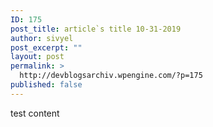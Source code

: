 ```yaml
---
ID: 175
post_title: article`s title 10-31-2019
author: sivyel
post_excerpt: ""
layout: post
permalink: >
  http://devblogsarchiv.wpengine.com/?p=175
published: false
---
```

test content